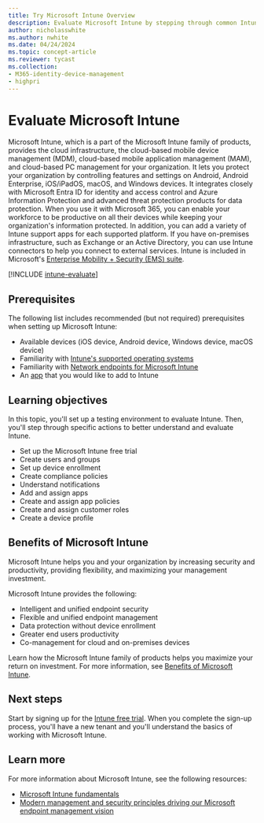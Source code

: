 ```yaml
---
title: Try Microsoft Intune Overview
description: Evaluate Microsoft Intune by stepping through common Intune settings.
author: nicholasswhite
ms.author: nwhite
ms.date: 04/24/2024
ms.topic: concept-article
ms.reviewer: tycast
ms.collection:
- M365-identity-device-management
- highpri
---
```


# Evaluate Microsoft Intune

Microsoft Intune, which is a part of the Microsoft Intune family of products, provides the cloud infrastructure, the cloud-based mobile device management (MDM), cloud-based mobile application management (MAM), and cloud-based PC management for your organization. It lets you protect your organization by controlling features and settings on Android, Android Enterprise, iOS/iPadOS, macOS, and Windows devices. It integrates closely with Microsoft Entra ID for identity and access control and Azure Information Protection and advanced threat protection products for data protection. When you use it with Microsoft 365, you can enable your workforce to be productive on all their devices while keeping your organization's information protected. In addition, you can add a variety of Intune support apps for each supported platform. If you have on-premises infrastructure, such as Exchange or an Active Directory, you can use Intune connectors to help you connect to external services. Intune is included in Microsoft's [Enterprise Mobility + Security (EMS) suite](https://www.microsoft.com/microsoft-365/enterprise-mobility-security?azure-portal=true).

[!INCLUDE [intune-evaluate](../includes/intune-evaluate.md)]

## Prerequisites

The following list includes recommended (but not required) prerequisites when setting up Microsoft Intune:
- Available devices (iOS device, Android device, Windows device, macOS device)
- Familiarity with [Intune's supported operating systems](../fundamentals/supported-devices-browsers.md)
- Familiarity with [Network endpoints for Microsoft Intune](../fundamentals/intune-endpoints.md)
- An [app](../apps/apps-supported-intune-apps.md) that you would like to add to Intune

## Learning objectives

In this topic, you'll set up a testing environment to evaluate Intune. Then, you'll step through specific actions to better understand and evaluate Intune.
- Set up the Microsoft Intune free trial
- Create users and groups
- Set up device enrollment
- Create compliance policies
- Understand notifications
- Add and assign apps
- Create and assign app policies
- Create and assign customer roles
- Create a device profile

## Benefits of Microsoft Intune

Microsoft Intune helps you and your organization by increasing security and productivity, providing flexibility, and maximizing your management investment.

Microsoft Intune provides the following:
- Intelligent and unified endpoint security
- Flexible and unified endpoint management
- Data protection without device enrollment
- Greater end users productivity
- Co-management for cloud and on-premises devices

Learn how the Microsoft Intune family of products helps you maximize your return on investment. For more information, see [Benefits of Microsoft Intune](/training/modules/benefits-microsoft-endpoint-manager/).

## Next steps

Start by signing up for the [Intune free trial](../fundamentals/free-trial-sign-up.md). When you complete the sign-up process, you'll have a new tenant and you'll understand the basics of working with Microsoft Intune.

## Learn more

For more information about Microsoft Intune, see the following resources:

- [Microsoft Intune fundamentals](/training/paths/endpoint-manager-fundamentals)
- [Modern management and security principles driving our Microsoft endpoint management vision](https://techcommunity.microsoft.com/t5/microsoft-endpoint-manager-blog/modern-management-and-security-principles-driving-our-microsoft/ba-p/946797?azure-portal=true)
